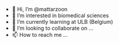 - 👋 Hi, I’m @mattarzoon
- 👀 I’m interested in biomedical sciences
- 🌱 I’m currently learning at ULB (Belgium)
- 💞️ I’m looking to collaborate on ...
- 📫 How to reach me ...

<!---
mattarzoon/mattarzoon is a ✨ special ✨ repository because its `README.md` (this file) appears on your GitHub profile.
You can click the Preview link to take a look at your changes.
--->

